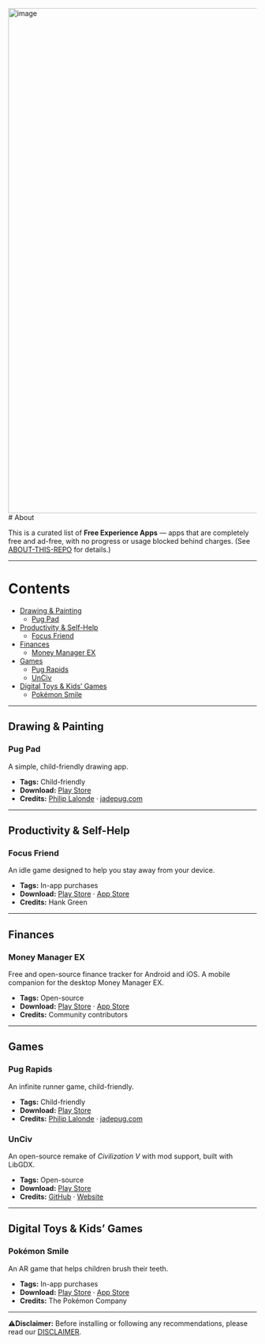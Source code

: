 <img width="1536" height="1024" alt="image" src="https://github.com/user-attachments/assets/55e52258-d0f9-406c-a96a-0e0886a9868a" />
# About

This is a curated list of **Free Experience Apps** — apps that are completely free and ad-free, with no progress or usage blocked behind charges. (See [ABOUT-THIS-REPO](./ABOUT-THIS-REPO.md) for details.)

---

# Contents
- [Drawing & Painting](#drawing--painting)
  - [Pug Pad](#pug-pad)
- [Productivity & Self-Help](#productivity--self-help)
  - [Focus Friend](#focus-friend)
- [Finances](#finances)
  - [Money Manager EX](#money-manager-ex)
- [Games](#games)
  - [Pug Rapids](#pug-rapids)
  - [UnCiv](#unciv)
- [Digital Toys & Kids’ Games](#digital-toys--kids-games)
  - [Pokémon Smile](#pokémon-smile)

---

## Drawing & Painting
### Pug Pad
A simple, child-friendly drawing app.

- **Tags:** Child-friendly  
- **Download:** [Play Store](https://play.google.com/store/apps/details?id=jadepug.pugpad)  
- **Credits:** [Philip Lalonde](https://www.linkedin.com/in/philip-lalonde) · [jadepug.com](https://www.jadepug.com/)

---

## Productivity & Self-Help
### Focus Friend
An idle game designed to help you stay away from your device.

- **Tags:** In-app purchases  
- **Download:** [Play Store](https://play.google.com/store/apps/details?id=com.underthing.focus.friend) · [App Store](https://apps.apple.com/us/app/focus-friend-by-hank-green/id6742278016)  
- **Credits:** Hank Green

---

## Finances
### Money Manager EX
Free and open-source finance tracker for Android and iOS. A mobile companion for the desktop Money Manager EX.

- **Tags:** Open-source  
- **Download:** [Play Store](https://play.google.com/store/apps/details?id=com.money.manager.ex.android&hl=en) · [App Store](https://apps.apple.com/us/app/money-manager-ex/id6683300571)  
- **Credits:** Community contributors

---

## Games
### Pug Rapids
An infinite runner game, child-friendly.

- **Tags:** Child-friendly  
- **Download:** [Play Store](https://play.google.com/store/apps/details?id=lalonde.jadepug.jade_rapids_game)  
- **Credits:** [Philip Lalonde](https://www.linkedin.com/in/philip-lalonde) · [jadepug.com](https://www.jadepug.com/)

### UnCiv
An open-source remake of *Civilization V* with mod support, built with LibGDX.

- **Tags:** Open-source  
- **Download:** [Play Store](https://play.google.com/store/apps/details?id=com.unciv.app)  
- **Credits:** [GitHub](https://github.com/yairm210/Unciv) · [Website](https://yairm210.github.io/Unciv/)

---

## Digital Toys & Kids’ Games
### Pokémon Smile
An AR game that helps children brush their teeth.

- **Tags:** In-app purchases  
- **Download:** [Play Store](https://play.google.com/store/apps/details?id=jp.pokemon.pokemonsmile) · [App Store](https://apps.apple.com/br/app/pok%C3%A9mon-smile/id1512331079)  
- **Credits:** The Pokémon Company

---

⚠**Disclaimer:** Before installing or following any recommendations, please read our [DISCLAIMER](./DISCLAIMER.md).

